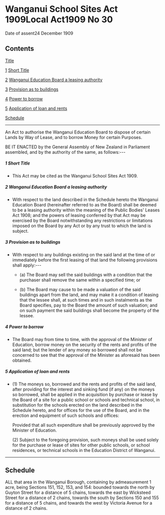 # Wanganui School Sites Act 1909Local Act1909 No 30

Date of assent24 December 1909

## Contents

[Title][0]

[1][1] [Short Title][1]

[2][2] [Wanganui Education Board a leasing authority][2]

[3][3] [Provision as to buildings][3]

[4][4] [Power to borrow][4]

[5][5] [Application of loan and rents][5]

[Schedule][6]  
[][6]

---

An Act to authorise the Wanganui Education Board to dispose of certain Lands by Way of Lease, and to borrow Money for certain Purposes.

BE IT ENACTED by the General Assembly of New Zealand in Parliament assembled, and by the authority of the same, as follows:---

##### 1 Short Title
    
*   This Act may be cited as the Wanganui School Sites Act 1909\.

##### 2 Wanganui Education Board a leasing authority
    
*   With respect to the land described in the Schedule hereto the Wanganui Education Board (hereinafter referred to as the Board) shall be deemed to be a leasing authority within the meaning of the Public Bodies' Leases Act 1908; and the powers of leasing conferred by that Act may be exercised by the Board notwithstanding any restrictions or limitations imposed on the Board by any Act or by any trust to which the land is subject.

##### 3 Provision as to buildings
    
*   With respect to any buildings existing on the said land at the time of or immediately before the first leasing of that land the following provisions shall apply:---
        
    *   (a) The Board may sell the said buildings with a condition that the purchaser shall remove the same within a specified time; or
    
    *   (b) The Board may cause to be made a valuation of the said buildings apart from the land, and may make it a condition of leasing that the lessee shall, at such times and in such instalments as the Board specifies, pay to the Board the amount of such valuation; and on such payment the said buildings shall become the property of the lessee.
    
    

##### 4 Power to borrow
    
*   The Board may from time to time, with the approval of the Minister of Education, borrow money on the security of the rents and profits of the said land; but the lender of any money so borrowed shall not be concerned to see that the approval of the Minister as aforesaid has been obtained.

##### 5 Application of loan and rents
    
*   (1) The moneys so, borrowed and the rents and profits of the said land, after providing for the interest and sinking fund (if any) on the moneys so borrowed, shall be applied in the acquisition by purchase or lease by the Board of a site for a public school or schools and technical school, in substitution for the schools erected on the land described in the Schedule hereto, and for offices for the use of the Board, and in the erection and equipment of such schools and offices:
    
    Provided that all such expenditure shall be previously approved by the Minister of Education.
    
    (2) Subject to the foregoing provision, such moneys shall be used solely for the purchase or lease of sites for other public schools, or school residences, or technical schools in the Education District of Wanganui.

---

## Schedule

ALL that area in the Wanganui Borough, containing by admeasurement 1 acre, being Sections 151, 152, 153, and 154: bounded towards the north by Guyton Street for a distance of 5 chains, towards the east by Wicksteed Street for a distance of 2 chains, towards the south by Sections 150 and 155 for a distance of 5 chains, and towards the west by Victoria Avenue for a distance of 2 chains.

[0]: http://www.legislation.govt.nz/act/local/1909/0030/latest/whole.html#DLM35495
[1]: http://www.legislation.govt.nz/act/local/1909/0030/latest/whole.html#DLM35497
[2]: http://www.legislation.govt.nz/act/local/1909/0030/latest/whole.html#DLM35498
[3]: http://www.legislation.govt.nz/act/local/1909/0030/latest/whole.html#DLM35499
[4]: http://www.legislation.govt.nz/act/local/1909/0030/latest/whole.html#DLM35800
[5]: http://www.legislation.govt.nz/act/local/1909/0030/latest/whole.html#DLM35801
[6]: http://www.legislation.govt.nz/act/local/1909/0030/latest/whole.html#DLM35802